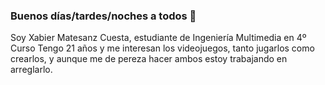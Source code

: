 ### Buenos días/tardes/noches a todos 👋
Soy Xabier Matesanz Cuesta, estudiante de Ingeniería Multimedia en 4º Curso
Tengo 21 años y me interesan los videojuegos, tanto jugarlos como crearlos, y aunque me de pereza hacer ambos estoy trabajando en arreglarlo.

<!--
**SrCalabazita/SrCalabazita** is a ✨ _special_ ✨ repository because its `README.md` (this file) appears on your GitHub profile.

Here are some ideas to get you started:

- 🔭 I’m currently working on ...
- 🌱 I’m currently learning ...
- 👯 I’m looking to collaborate on ...
- 🤔 I’m looking for help with ...
- 💬 Ask me about ...
- 📫 How to reach me: ...
- 😄 Pronouns: ...
- ⚡ Fun fact: ...
-->
